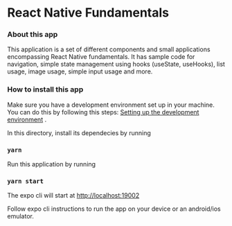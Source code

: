 # React Native Fundamentals

### About this app

This application is a set of different components and small applications encompassing React Native fundamentals. It has sample code for navigation, simple state management using hooks (useState, useHooks), list usage, image usage, simple input usage and more.

### How to install this app

Make sure you have a development environment set up in your machine. You can do this by following this steps: [Setting up the development environment](https://reactnative.dev/docs/environment-setup) . <br/>

In this directory, install its dependecies by running

### `yarn`

Run this application by running

### `yarn start`

The expo cli will start at [http://localhost:19002](https://reactnative.dev/docs/environment-setup)

Follow expo cli instructions to run the app on your device or an android/ios emulator.
